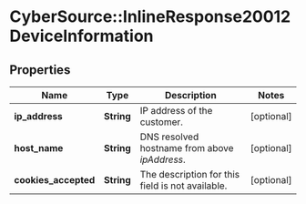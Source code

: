 # CyberSource::InlineResponse20012DeviceInformation

## Properties
Name | Type | Description | Notes
------------ | ------------- | ------------- | -------------
**ip_address** | **String** | IP address of the customer. | [optional] 
**host_name** | **String** | DNS resolved hostname from above _ipAddress_. | [optional] 
**cookies_accepted** | **String** | The description for this field is not available. | [optional] 


